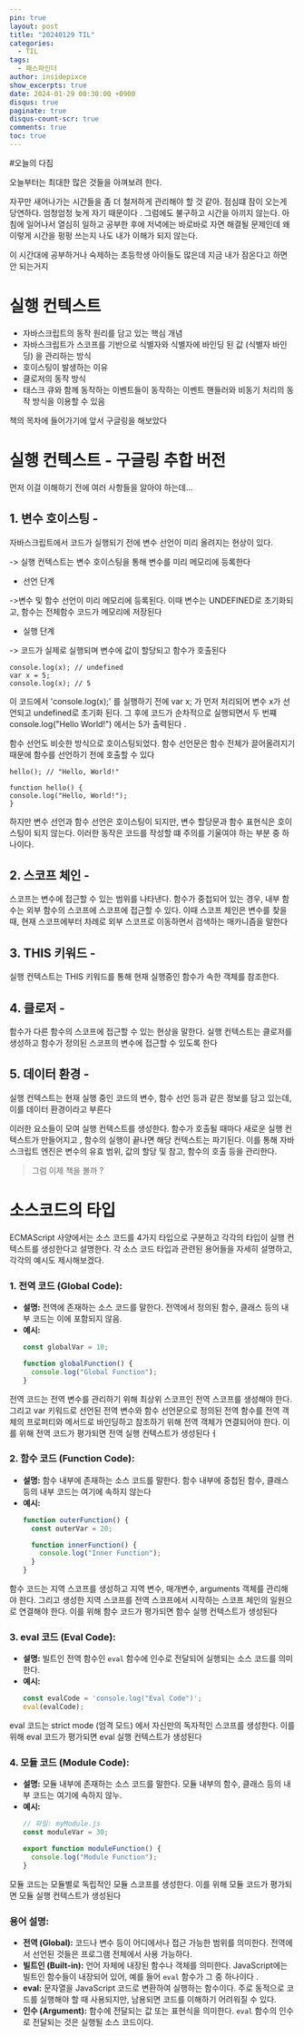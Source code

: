 ```yaml
---
pin: true
layout: post
title: "20240129 TIL"
categories:
  - TIL
tags:
  - 패스파인더
author: insidepixce
show_excerpts: true
date: 2024-01-29 00:30:00 +0900
disqus: true
paginate: true
disqus-count-scr: true
comments: true
toc: true
---
```


#오늘의 다짐

오늘부터는 최대한 많은 것들을 아껴보려 한다.

자꾸만 새어나가는 시간들을 좀 더 철저하게 관리해야 할 것 같아. 점심떄 잠이 오는게 당연하다. 엄청엄청 늦게 자기 때문이다 . 그럼에도 불구하고 시간을 아끼지 않는다. 아침에 일어나서 열심히 일하고 공부한 후에 저녁에는 바로바로 자면 해결될 문제인데 왜 이렇게 시간을 펑펑 쓰는지 나도 내가 이해가 되지 않는다.

이 시간대에 공부하거나 숙제하는 초등학생 아이들도 많은데 지금 내가 잠온다고 하면 안 되는거지 


# 실행 컨텍스트
- 자바스크립트의 동작 원리를 담고 있는 핵심 개념
- 자바스크립트가 스코프를 기반으로 식별자와 식별자에 바인딩 된 값 (식별자 바인딩) 을 관리하는 방식
- 호이스팅이 발생하는 이유
- 클로저의 동작 방식
- 태스크 큐와 함께 동작하는 이벤트들이 동작하는 이벤트 핸들러와 비동기 처리의 동작 방식을 이용할 수 있음

책의 목차에 들어가기에 앞서 구글링을 해보았다 

# 실행 컨텍스트 - 구글링 추합 버전

먼저 이걸 이해하기 전에 여러 사항들을 알아야 하는데...

## 1. 변수 호이스팅 - 
 자바스크립트에서 코드가 실행되기 전에 변수 선언이 미리 올려지는 현상이 있다. 
 
 -> 실행 컨텍스트는 변수 호이스팅을 통해 변수를 미리 메모리에 등록한다

 * 선언 단계 
 
 ->변수 및 함수 선언이 미리 메모리에 등록된다. 이때 변수는 UNDEFINED로 초기화되고, 함수는 전체함수 코드가 메모리에 저장된다 
  * 실행 단계 

  -> 코드가 실제로 실행되며 변수에 값이 할당되고 함수가 호출된다 
  ```
  console.log(x); // undefined
var x = 5;
console.log(x); // 5

  ```

이 코드에서 'console.log(x);' 를 실행하기 전에 var x; 가 먼저 처리되어 변수 x가 선언되고 undefined로 초기화 된다. 그 후에 코드가 순차적으로 실행되면서 두 번쨰 console.log("Hello World!") 에서는 5가 출력된다 .

함수 선언도 비슷한 방식으로 호이스팅되었다. 함수 선언문은 함수 전체가 끌어올려지기 때문에 함수를 선언하기 전에 호출할 수 있다 


  ```
hello(); // "Hello, World!"

function hello() {
  console.log("Hello, World!");
}

  ```
하지만 변수 선언과 함수 선언은 호이스팅이 되지만, 변수 할당문과 함수 표현식은 호이스팅이 되지 않는다. 이러한 동작은 코드를 작성할 떄 주의를 기울여야 하는 부분 중 하나이다. 


 ##  2. 스코프 체인 - 
 스코프는 변수에 접근할 수 있는 범위를 나타낸다. 함수가 중첩되어 있는 경우, 내부 함수는 외부 함수의 스코프에 스코프에 접근할 수 있다. 이때 스코프 체인은 변수를 찾을 때, 현재 스코프에부터 차례로 외부 스코프로 이동하면서 검색하는 매카니즘을 말한다 

 ##  3. THIS 키워드 - 
 실행 컨텍스트는 THIS 키워드를 통해 현재 실행중인 함수가 속한 객체를 참조한다.
 
 ## 4. 클로저 - 
 함수가 다른 함수의 스코프에 접근할 수 있는 현상을 말한다. 실행 컨텍스트는 클로저를 생성하고 함수가 정의된 스코프의 변수에 접근할 수 있도록 한다 

 ## 5. 데이터 환경 -
  실행 컨텍스트는 현재 실행 중인 코드의 변수, 함수 선언 등과 같은 정보를 담고 있는데, 이를 데이터 환경이라고 부른다

 이러한 요소들이 모여 실행 컨텍스트를 생성한다. 함수가 호출될 때마다 새로운 실행 컨텍스트가 만들어지고 , 함수의 실행이 끝나면 해당 컨텍스트는 파기된다. 이를 통해 자바스크립트 엔진은 변수의 유효 범위, 값의 할당 및 참고, 함수의 호출 등을 관리한다. 

 > 그럼 이제 책을 볼까 ? 

 # 소스코드의 타입
 ECMAScript 사양에서는 소스 코드를 4가지 타입으로 구분하고 각각의 타입이 실행 컨텍스트를 생성한다고 설명한다.  각 소스 코드 타입과 관련된 용어들을 자세히 설명하고, 각각의 예시도 제시해보겠다.

### 1. 전역 코드 (Global Code):
   - **설명:** 전역에 존재하는 소스 코드를 말한다.  전역에서 정의된 함수, 클래스 등의 내부 코드는 이에 포함되지 않음.
   - **예시:**
     ```javascript
     const globalVar = 10;

     function globalFunction() {
       console.log("Global Function");
     }
     ```
전역 코드는 전역 변수를 관리하기 위해 최상위 스코프인 전역 스코프를 생성해야 한다. 그리고 var 키워드로 선언된 전역 변수와 함수 선언문으로 정의된 전역 함수를 전역 객체의 프로퍼티와 메서드로 바인딩하고 참조하기 위해 전역 객체가 연결되어야 한다. 이를 위해 전역 코드가 평가되면 전역 실행 컨텍스트가 생성된다ㅓ 

### 2. 함수 코드 (Function Code):
   - **설명:** 함수 내부에 존재하는 소스 코드를 말한다. 
    함수 내부에 중첩된 함수, 클래스 등의 내부 코드는 여기에 속하지 않는다
   - **예시:**
     ```javascript
     function outerFunction() {
       const outerVar = 20;

       function innerFunction() {
         console.log("Inner Function");
       }
     }
     ```
함수 코드는 지역 스코프를 생성하고 지역 변수, 매개변수, arguments 객체를 관리해야 한다. 그리고 생성한 지역 스코프를 전역 스코프에서 시작하는 스코프 체인의 일원으로 연결해야 한다. 이를 위해 함수 코드가 평가되면 함수 실행 컨텍스트가 생성된다 


### 3. eval 코드 (Eval Code):
   - **설명:** 빌트인 전역 함수인 `eval` 함수에 인수로 전달되어 실행되는 소스 코드를 의미한다.
   - **예시:**
     ```javascript
     const evalCode = 'console.log("Eval Code")';
     eval(evalCode);

     ```
eval 코드는 strict mode (엄격 모드) 에서 자신만의 독자적인 스코프를 생성한다. 이를 위해 eval 코드가 평가되면 eval 실행 컨텍스트가 생성된다 

### 4. 모듈 코드 (Module Code):
   - **설명:** 모듈 내부에 존재하는 소스 코드를 말한다. 모듈 내부의 함수, 클래스 등의 내부 코드는 여기에 속하지 않누.
   - **예시:**
     ```javascript
     // 파일: myModule.js
     const moduleVar = 30;

     export function moduleFunction() {
       console.log("Module Function");
     }
     ```

모듈 코드는 모듈별로 독립적인 모듈 스코프를 생성한다. 이를 위해 모듈 코드가 평가되면 모듈 실행 컨텍스트가 생성된다 


### 용어 설명:

- **전역 (Global):** 코드나 변수 등이 어디에서나 접근 가능한 범위를 의미한다. 전역에서 선언된 것들은 프로그램 전체에서 사용 가능하다.
- **빌트인 (Built-in):** 언어 자체에 내장된 함수나 객체를 의미한다. JavaScript에는 빌트인 함수들이 내장되어 있어, 예를 들어 `eval` 함수가 그 중 하나이다 .
- **eval:** 문자열을 JavaScript 코드로 변환하여 실행하는 함수이다. 주로 동적으로 코드를 실행해야 할 때 사용되지만, 남용되면 코드를 이해하기 어려워질 수 있다.
- **인수 (Argument):** 함수에 전달되는 값 또는 표현식을 의미한다. `eval` 함수의 인수로 전달되는 것은 실행될 소스 코드이다.
